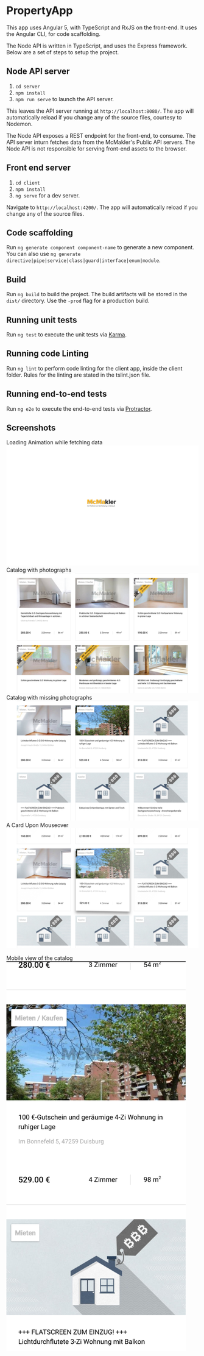 # PropertyApp

This app uses Angular 5, with TypeScript and RxJS on the front-end.
It uses the Angular CLI, for code scaffolding.

The Node API is written in TypeScript, and uses the Express framework.
Below are a set of steps to setup the project.

## Node API server

1) `cd server`
2) `npm install`
3) `npm run serve` to launch the API server. 

This leaves the API server running at `http://localhost:8080/`. The app will automatically reload if you change any of the source files, courtesy to Nodemon.

The Node API exposes a REST endpoint for the front-end, to consume. The API server inturn fetches data from the McMakler's Public API servers. The Node API is not responsible for serving front-end assets to the browser.

## Front end server

1) `cd client`
2) `npm install`
3) `ng serve` for a dev server. 

Navigate to `http://localhost:4200/`. The app will automatically reload if you change any of the source files.

## Code scaffolding

Run `ng generate component component-name` to generate a new component. You can also use `ng generate directive|pipe|service|class|guard|interface|enum|module`.

## Build

Run `ng build` to build the project. The build artifacts will be stored in the `dist/` directory. Use the `-prod` flag for a production build.

## Running unit tests

Run `ng test` to execute the unit tests via [Karma](https://karma-runner.github.io).

## Running code Linting

Run `ng lint` to perform code linting for the client app, inside the client folder. Rules for the linting are stated in the tslint.json file.

## Running end-to-end tests

Run `ng e2e` to execute the end-to-end tests via [Protractor](http://www.protractortest.org/).

## Screenshots
Loading Animation while fetching data
![Screen](https://raw.githubusercontent.com/nikilok/PropertyApp/master/screenshots/loading.png)
Catalog with photographs
![Screen](https://raw.githubusercontent.com/nikilok/PropertyApp/master/screenshots/catalog.png)
Catalog with missing photographs
![Screen](https://raw.githubusercontent.com/nikilok/PropertyApp/master/screenshots/catalog-without-images.png)
A Card Upon Mouseover
![Screen](https://raw.githubusercontent.com/nikilok/PropertyApp/master/screenshots/card-hover-effects.png)

Mobile view of the catalog
![Screen](https://raw.githubusercontent.com/nikilok/PropertyApp/master/screenshots/responsive-view.png)